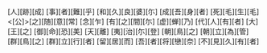 [人][跡][成] [事][者][難][乎] [和][久][良][婆][尓] [成][吾][身][者] [死][毛][生][毛] <[公]>[之][随][意][常] [念][乍] [有][之][間][尓] [虚][蝉][乃] [代][人][有][者] [大][王][之] [御][命][恐][美] [天][離] [夷][治][尓][登] [朝][鳥][之] [朝][立][為][管] [群][鳥][之] [群][立][行][者] [留][居][而] [吾][者][将][戀][奈] [不][見][久][有][者]
